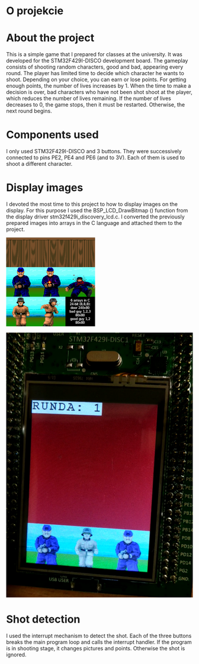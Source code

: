 # O projekcie
# About the project
This is a simple game that I prepared for classes at the university. It was developed for the STM32F429I-DISCO development board. The gameplay consists of shooting random characters, good and bad, appearing every round. The player has limited time to decide which character he wants to shoot. Depending on your choice, you can earn or lose points. For getting enough points, the number of lives increases by 1. When the time to make a decision is over, bad characters who have not been shot shoot at the player, which reduces the number of lives remaining. If the number of lives decreases to 0, the game stops, then it must be restarted. Otherwise, the next round begins.
# Components used
I only used STM32F429I-DISCO and 3 buttons. They were successively connected to pins PE2, PE4 and PE6 (and to 3V). Each of them is used to shoot a different character.
# Display images
I devoted the most time to this project to how to display images on the display. For this purpose I used the BSP_LCD_DrawBitmap () function from the display driver stm32f429i_discovery_lcd.c. I converted the previously prepared images into arrays in the C language and attached them to the project.

![All images](all_images.bmp)

![Display test](display_test.png)

# Shot detection
I used the interrupt mechanism to detect the shot. Each of the three buttons breaks the main program loop and calls the interrupt handler. If the program is in shooting stage, it changes pictures and points. Otherwise the shot is ignored.
